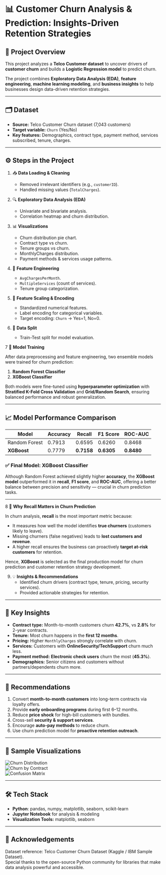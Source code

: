 # 📊 Customer Churn Analysis & Prediction: Insights-Driven Retention Strategies

## 📌 Project Overview
This project analyzes a **Telco Customer dataset** to uncover drivers of **customer churn**  and builds a **Logistic Regression model** to predict churn.  

The project combines **Exploratory Data Analysis (EDA)**, **feature engineering**, **machine learning modeling**, and **business insights** to help businesses design data-driven retention strategies.  

---

## 🗂️ Dataset
- **Source:** Telco Customer Churn dataset (7,043 customers)
- **Target variable:** `Churn` (Yes/No)
- **Key features:** Demographics, contract type, payment method, services subscribed, tenure, charges.

---

## ⚙️ Steps in the Project
1. 📥 **Data Loading & Cleaning**  
   - Removed irrelevant identifiers (e.g., `customerID`).  
   - Handled missing values (`TotalCharges`).  

2. 🔍 **Exploratory Data Analysis (EDA)**  
   - Univariate and bivariate analysis.  
   - Correlation heatmap and churn distribution.  

3. 📊 **Visualizations**  
   - Churn distribution pie chart.  
   - Contract type vs churn.  
   - Tenure groups vs churn.  
   - MonthlyCharges distribution.  
   - Payment methods & services usage patterns.  

4. 🔧 **Feature Engineering**  
   - `AvgChargesPerMonth`.  
   - `MultipleServices` (count of services).  
   - Tenure group categorization.  

5. 📏 **Feature Scaling & Encoding**  
   - Standardized numerical features.  
   - Label encoding for categorical variables.  
   - Target encoding: `Churn` → Yes=1, No=0.  

6. 🧪 **Data Split**  
   - Train-Test split for model evaluation.  

7 🤖 **Model Training**

After data preprocessing and feature engineering, two ensemble models were trained for churn prediction:

1. **Random Forest Classifier**  
2. **XGBoost Classifier**

Both models were fine-tuned using **hyperparameter optimization** with **Stratified K-Fold Cross Validation** and **Grid/Random Search**, ensuring balanced performance and robust generalization.

---

## 📈 **Model Performance Comparison**

| Model          | Accuracy | Recall  | F1 Score | ROC-AUC |
|----------------|-----------|----------|-----------|----------|
| Random Forest  | 0.7913    | 0.6595   | 0.6260    | 0.8468   |
| **XGBoost**    | 0.7779    | **0.7158** | **0.6305** | **0.8480** |

### ✅ Final Model: **XGBoost Classifier**

Although Random Forest achieved slightly higher **accuracy**, the **XGBoost model** outperformed it in **recall**, **F1 score**, and **ROC-AUC**, offering a better balance between precision and sensitivity — crucial in churn prediction tasks.

---

8 🎯 **Why Recall Matters in Churn Prediction**

In churn analysis, **recall** is the most important metric because:
- It measures how well the model identifies **true churners** (customers likely to leave).  
- Missing churners (false negatives) leads to **lost customers and revenue**.  
- A higher recall ensures the business can proactively **target at-risk customers** for retention.  

Hence, **XGBoost** is selected as the final production model for churn prediction and customer retention strategy development.


9. 💡 **Insights & Recommendations**  
   - Identified churn drivers (contract type, tenure, pricing, security services).  
   - Provided actionable strategies for retention.  

---

## 🔑 Key Insights
- **Contract type:** Month-to-month customers churn **42.7%**, vs **2.8%** for 2-year contracts.  
- **Tenure:** Most churn happens in the **first 12 months**.  
- **Pricing:** Higher `MonthlyCharges` strongly correlate with churn.  
- **Services:** Customers with **OnlineSecurity/TechSupport** churn much less.  
- **Payment method:** **Electronic check users** churn the most (**45.3%**).  
- **Demographics:** Senior citizens and customers without partners/dependents churn more.  

---


## 🧭 Recommendations
1. Convert **month-to-month customers** into long-term contracts via loyalty offers.  
2. Provide **early onboarding programs** during first 6–12 months.  
3. Reduce **price shock** for high-bill customers with bundles.  
4. Cross-sell **security & support services**.  
5. Encourage **auto-pay methods** to reduce churn.  
6. Use churn prediction model for **proactive retention outreach**.  

---

## 📸 Sample Visualizations
![Churn Distribution](churn_dist.png)  
![Churn by Contract](churn_bycont.png)  
![Confusion Matrix](Confusion_mat.png)  

---

## 🛠️ Tech Stack
- **Python**: pandas, numpy, matplotlib, seaborn, scikit-learn  
- **Jupyter Notebook** for analysis & modeling  
- **Visualization Tools:** matplotlib, seaborn  

---

## 🙌 Acknowledgements
Dataset reference: Telco Customer Churn Dataset (Kaggle / IBM Sample Dataset).  
Special thanks to the open-source Python community for libraries that make data analysis powerful and accessible.  
